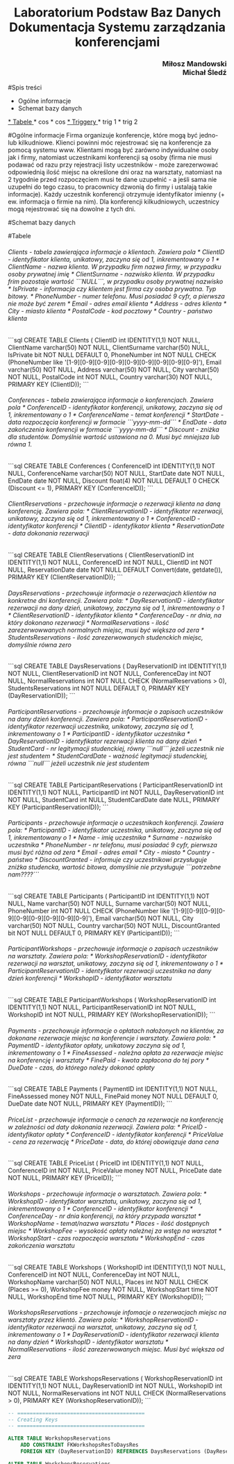 <div id = "grafika" style = "text-align:center; width:400px; height:550px; margin:auto;">
<!-- ![agh_nzw_s_pl_3w_wbr_rgb_150ppi.jpg](C:\Users\mike\Documents\SQLProject\agh_nzw_s_pl_3w_wbr_rgb_150ppi.jpg) -->
</div>
<h1 style = "text-align:center">Laboratorium Podstaw Baz Danych <br/>Dokumentacja Systemu zarządzania konferencjami</h1>
<h3 style = "text-align:right">Miłosz Mandowski <br/>Michał Śledź</h3>

#Spis treści
* Ogólne informacje
* Schemat bazy danych
<a href="#Tabele">
* Tabele
</a>
	* cos 
	* cos
<a href="#Triggery">
* Triggery
</a>
 	* trig 1
 	* trig 2
 	

#Ogólne informacje
Firma organizuje konferencje, które mogą być jedno- lub kilkudniowe. Klienci
powinni móc rejestrować się na konferencje za pomocą systemu www. Klientami mogą być
zarówno indywidualne osoby jak i firmy, natomiast uczestnikami konferencji są osoby (firma
nie musi podawać od razu przy rejestracji listy uczestników - może zarezerwować
odpowiednią ilość miejsc na określone dni oraz na warsztaty, natomiast na 2 tygodnie przed
rozpoczęciem musi te dane uzupełnić - a jeśli sama nie uzupełni do tego czasu, to pracownicy
dzwonią do firmy i ustalają takie informacje). Każdy uczestnik konferencji otrzymuje
identyfikator imienny (+ ew. informacja o firmie na nim). Dla konferencji kilkudniowych,
uczestnicy mogą rejestrować się na dowolne z tych dni.

#Schemat bazy danych
<!-- ![Entity Relationship Diagram1.png](C:\Users\mike\Documents\SQLProject\Entity Relationship Diagram1.png) -->

<a name="Tabele">
#Tabele
</a>
<h6>
Clients - tabela zawierająca informacje o klientach. Zawiera pola
* ClientID - identyfikator klienta, unikatowy, zaczyna się od 1, inkrementowany o 1
* ClientName - nazwa klienta. W przypadku firm nazwa firmy, w przypadku osoby prywatnej imię
* ClientSurname - nazwisko klienta. W przypadku frim pozostaje wartość ```NULL```, w przypadku osoby prywatnej nazwisko
* IsPrivate - informacja czy klientem jest firma czy osoba prywatna. Typ bitowy.
* PhoneNumber - numer telefonu. Musi posiadać 9 cyfr, a pierwsza nie może być zerem
* Email - adres email klienta
* Address - adres klienta
* City - miasto klienta
* PostalCode - kod pocztowy
* Country - państwo klienta
</h6>
```sql
CREATE TABLE Clients (
	ClientID int IDENTITY(1,1) NOT NULL,
	ClientName varchar(50) NOT NULL,
	ClientSurname varchar(50) NULL,
	IsPrivate bit NOT NULL DEFAULT 0,
	PhoneNumber int NOT NULL CHECK (PhoneNumber like '[1-9][0-9][0-9][0-9][0-9][0-9][0-9][0-9][0-9]'),
	Email varchar(50) NOT NULL,
	Address varchar(50) NOT NULL,
	City varchar(50) NOT NULL,
	PostalCode int NOT NULL,
	Country varchar(30) NOT NULL,
	PRIMARY KEY (ClientID));
```
<h6>Conferences - tabela zawierająca informacje o konferencjach. Zawiera pola
* ConferenceID - identyfikator konferencji, unikatowy, zaczyna się od 1, inkrementowany o 1
* ConferenceName - temat konferencji
* StartDate - data rozpoczęcia konferencji w formacie ```yyyy-mm-dd```
* EndDate - data zakończenia konferencji w formacie ```yyyy-mm-dd```
* Discount - zniżka dla studentów. Domyślnie wartość ustawiona na 0. Musi być mniejsza lub równa 1.
</h6>
```sql
CREATE TABLE Conferences (
	ConferenceID int IDENTITY(1,1) NOT NULL,
	ConferenceName varchar(50) NOT NULL,
	StartDate date NOT NULL,
	EndDate date NOT NULL,
	Discount float(4) NOT NULL DEFAULT 0 CHECK (Discount <= 1),
	PRIMARY KEY (ConferenceID));
```
<h6>ClientReservations - przechowuje informacje o rezerwacji klienta na daną konferencję. Zawiera pola:
* ClientReservationID - identyfikator rezerwacji, unikatowy, zaczyna się od 1, inkrementowany o 1
* ConferenceID - identyfikator konferencji
* ClientID - identyfikator klienta
* ReservationDate - data dokonania rezerwacji
</h6>
```sql
CREATE TABLE ClientReservations (
	ClientReservationID int IDENTITY(1,1) NOT NULL,
	ConferenceID int NOT NULL,
	ClientID int NOT NULL,
	ReservationDate date NOT NULL DEFAULT Convert(date, getdate()),
	PRIMARY KEY (ClientReservationID));
```
<h6>DaysReservations - przechowuje informacje o rezerwacjach klientów na konkretne dni konferencji. Zawiera pola:
* DayReservationID - identyfikator rezerwacji na dany dzień, unikatowy, zaczyna się od 1, inkrementowany o 1
* ClientReservationID - identyfikator klienta 
* ConferenceDay - nr dnia, na który dokonano rezerwacji
* NormalReservations - ilość zarezerwowwanych normalnych miejsc, musi być większa od zera
* StudentsReservations - ilość zarezerwowanych studenckich miejsc, domyślnie równa zero
</h6>
```sql
CREATE TABLE DaysReservations (
	DayReservationID int IDENTITY(1,1) NOT NULL,
	ClientReservationID int NOT NULL, 
	ConferenceDay int NOT NULL,
	NormalReservations int NOT NULL CHECK (NormalReservations > 0),
	StudentsReservations int NOT NULL DEFAULT 0,
	PRIMARY KEY (DayReservationID));
```
<h6>ParticipantReservations - przechowuje informacje o zapisach uczestników na dany dzień konferencji. Zawiera pola:
* ParticipantReservationID - identyfikator rezerwacji uczestnika, unikatowy, zaczyna się od 1, inkrementowany o 1
* ParticipantID - identyfikator uczestnika
* DayReservationID - identyfikator rezerwacji klienta na dany dzień
* StudentCard - nr legitymacji studenckiej, równy ```null``` jeżeli uczestnik nie jest studentem
* StudentCardDate - ważność legitymacji studenckiej, równa ```null``` jeżeli uczestnik nie jest studentem
</h6>
```sql
CREATE TABLE ParticipantReservations (
	ParticipantReservationID int IDENTITY(1,1) NOT NULL,
	ParticipantID int NOT NULL,
	DayReservationID int NOT NULL,
	StudentCard int NULL,
	StudentCardDate date NULL,
	PRIMARY KEY (ParticipantReservationID));
```
<h6>Participants - przechowuje informacje o uczestnikach konferencji. Zawiera pola:
* ParticipantID - identyfikator uczestnika, unikatowy, zaczyna się od 1, inkrementowany o 1
* Name - imię uczestnika
* Surname - nazwisko uczestnika
* PhoneNumber - nr telefonu, musi posiadać 9 cyfr, pierwsza musi być różna od zera
* Email - adres email 
* City - miasto
* Country - państwo
* DiscountGranted - informuje czy uczestnikowi przysługuje zniżka studencka, wartość bitowa, domyślnie nie przysługuje ```potrzebne nam????```
</h6>
```sql
CREATE TABLE Participants (
	ParticipantID int IDENTITY(1,1) NOT NULL,
	Name varchar(50) NOT NULL,
	Surname varchar(50) NOT NULL,
	PhoneNumber int NOT NULL CHECK (PhoneNumber like '[1-9][0-9][0-9][0-9][0-9][0-9][0-9][0-9][0-9]'),
	Email varchar(50) NOT NULL,
	City varchar(50) NOT NULL,
	Country varchar(50) NOT NULL,
	DiscountGranted bit NOT NULL DEFAULT 0,
	PRIMARY KEY (ParticipantID));
```
<h6>ParticipantWorkshops - przechowuje informacje o zapisach uczestników na warsztaty. Zawiera pola:
* WorkshopReservationID - identyfikator rezerwacji na warsztat, unikatowy, zaczyna się od 1, inkrementowany o 1
* ParticipantReservationID - identyfikator rezerwacji uczestnika na dany dzień konferencji
* WorkshopID - identyfikator warsztatu
</h6>
```sql
CREATE TABLE ParticipantWorkshops (
	WorkshopReservationID int IDENTITY(1,1) NOT NULL,
	ParticipantReservationID int NOT NULL,
	WorkshopID int NOT NULL,
	PRIMARY KEY (WorkshopReservationID));
```
<h6>Payments - przechowuje informacje o opłatach nałożonych na klientów, za dokonane rezerwacje miejsc na konferencje i warsztaty. Zawiera pola:
* PaymentID - identyfikator opłaty, unikatowy zaczyna się od 1, inkrementowany o 1 
* FineAssessed - należna opłata za rezerwacje miejsc na konferencję i warsztaty
* FinePaid - kwota zapłacona do tej pory
* DueDate - czas, do którego należy dokonać opłaty
</h6>
```sql
CREATE TABLE Payments (
	PaymentID int IDENTITY(1,1) NOT NULL,
	FineAssessed money NOT NULL,
	FinePaid money NOT NULL DEFAULT 0,
	DueDate date NOT NULL,
	PRIMARY KEY (PaymentID));
```
<h6>PriceList - przechowuje informacje o cenach za rezerwacje na konferencję w zależności od daty dokonania rezerwacji. Zawiera pola:
* PriceID - identyfikator opłaty
* ConferenceID - identyfikator konferencji
* PriceValue - cena za rezerwację
* PriceDate - data, do której obowiązuje dana cena
</h6>
```sql
CREATE TABLE PriceList (
	PriceID int IDENTITY(1,1) NOT NULL,
	ConferenceID int NOT NULL,
	PriceValue money NOT NULL,
	PriceDate date NOT NULL,
	PRIMARY KEY (PriceID));
```
<h6>Workshops - przechowuje informacje o warsztatach. Zawiera pola:
* WorkshopID - identyfikator warsztatu, unikatowy, zaczyna się od 1, inkrementowany o 1
* ConferenceID - identyfikator konferencji
* ConferenceDay - nr dnia konferencji, na który przypada warsztat
* WorkshopName - temat/nazwa warsztatu
* Places - ilość dostępnych miejsc
* WorkshopFee - wysokość opłaty należnej za wstęp na warsztat
* WorkshopStart - czas rozpoczęcia warsztatu
* WorkshopEnd - czas zakończenia warsztatu
</h6>
```sql
CREATE TABLE Workshops (
	WorkshopID int IDENTITY(1,1) NOT NULL,
	ConferenceID int NOT NULL,
	ConferenceDay int NOT NULL,
	WorkshopName varchar(50) NOT NULL,
	Places int NOT NULL CHECK (Places >= 0),
	WorkshopFee money NOT NULL,
	WorkshopStart time NOT NULL,
	WorkshopEnd time NOT NULL,
	PRIMARY KEY (WorkshopID));
```
<h6>WorkshopsReservations - przechowuje infomacje o rezerwacjach miejsc na warsztaty przez klientó. Zawiera pola:
* WorkshopReservationID - identyfikator rezerwacji na warsztat, unikatowy, zaczyna się od 1, inkrementowany o 1
* DayReservationID - identyfikator rezerwacji klienta na dany dzień
* WorkshopID - identyfikator warsztatu
* NormalReservations - ilość zarezerwowanych miejsc. Musi być większa od zera
</h6>
```sql
CREATE TABLE WorkshopsReservations (
	WorkshopReservationID int IDENTITY(1,1) NOT NULL,
	DayReservationID int NOT NULL,
	WorkshopID int NOT NULL,
	NormalReservations int NOT NULL CHECK (NormalReservations > 0),
	PRIMARY KEY (WorkshopReservationID));
```

```sql
-- =========================================
-- Creating Keys
-- =========================================

ALTER TABLE WorkshopsReservations
	ADD CONSTRAINT FKWorkshopsResToDaysRes
	FOREIGN KEY (DayReservationID) REFERENCES DaysReservations (DayReservationID);

ALTER TABLE WorkshopsReservations
	ADD CONSTRAINT FKWorkshopsResToWorkshops
	FOREIGN KEY (WorkshopID) REFERENCES Workshops (WorkshopID);

ALTER TABLE ParticipantReservations
	ADD CONSTRAINT FKParticipantResToDaysRes
	FOREIGN KEY (DayReservationID) REFERENCES DaysReservations (DayReservationID);

ALTER TABLE ParticipantReservations
	ADD CONSTRAINT FKParticipantResToParticipants
	FOREIGN KEY (ParticipantID) REFERENCES Participants (ParticipantID);

ALTER TABLE ParticipantWorkshops
	ADD CONSTRAINT FKParticipantWorksToParticipantRes
	FOREIGN KEY (ParticipantReservationID) REFERENCES ParticipantReservations (ParticipantReservationID);

ALTER TABLE ParticipantWorkshops
	ADD CONSTRAINT FKParticipantWorksToWorkshops
	FOREIGN KEY (WorkshopID) REFERENCES Workshops (WorkshopID);

ALTER TABLE ClientReservations
	ADD CONSTRAINT FKClientResToClients
	FOREIGN KEY (ClientID) REFERENCES Clients (ClientID);

ALTER TABLE ClientReservations
	ADD CONSTRAINT FKClientResToConferences
	FOREIGN KEY (ConferenceID) REFERENCES Conferences (ConferenceID);

ALTER TABLE DaysReservations
	ADD CONSTRAINT FKDaysResToClientRes
	FOREIGN KEY (ClientReservationID) REFERENCES ClientReservations (ClientReservationID);

ALTER TABLE Payments
	ADD CONSTRAINT FKPaymentsToClientRes
	FOREIGN KEY (PaymentID) REFERENCES ClientReservations (ClientReservationID);

ALTER TABLE PriceList
	ADD CONSTRAINT FKPriceListToConferences
	FOREIGN KEY (ConferenceID) REFERENCES Conferences (ConferenceID);

ALTER TABLE Workshops
	ADD CONSTRAINT FKWorkshopsToConferences
	FOREIGN KEY (ConferenceID) REFERENCES Conferences (ConferenceID);
```
```sql
-- =========================================
-- Drop code
-- =========================================

ALTER TABLE WorkshopsReservations
	DROP CONSTRAINT FKWorkshopsResToDaysRes;

ALTER TABLE WorkshopsReservations 
	DROP CONSTRAINT FKWorkshopsResToWorkshops;

ALTER TABLE ParticipantReservations
	DROP CONSTRAINT FKParticipantResToDaysRes;

ALTER TABLE ParticipantReservations
	DROP CONSTRAINT FKParticipantResToParticipants;

ALTER TABLE ParticipantWorkshops
	DROP CONSTRAINT FKParticipantWorksToParticipantRes;

ALTER TABLE ParticipantWorkshops
	DROP CONSTRAINT FKParticipantWorksToWorkshops;

ALTER TABLE ClientReservations
	DROP CONSTRAINT FKClientResToClients;

ALTER TABLE ClientReservations
	DROP CONSTRAINT FKClientResToConferences;

ALTER TABLE DaysReservations
	DROP CONSTRAINT FKDaysResToClientRes;

ALTER TABLE Payments
	DROP CONSTRAINT FKPaymentsToClientRes;

ALTER TABLE PriceList
	DROP CONSTRAINT FKPriceListToConferences;

ALTER TABLE Workshops
	DROP CONSTRAINT FKWorkshopsToConferences;

DROP TABLE ClientReservations;
DROP TABLE Clients;
DROP TABLE Conferences;
DROP TABLE DaysReservations;
DROP TABLE ParticipantReservations;
DROP TABLE Participants;
DROP TABLE ParticipantWorkshops;
DROP TABLE Payments;
DROP TABLE PriceList;
DROP TABLE Workshops;
DROP TABLE WorkshopsReservations;
```



<a name="Triggery">
#Triggery
</a>

```sql
CREATE TRIGGER T_CancelAllDaysReservations
	ON ClientReservations
	AFTER UPDATE
AS
BEGIN

	DECLARE @ClientReservationID	int
		= (SELECT ClientReservationID FROM inserted WHERE IsCancelled = 1)

	UPDATE DaysReservations
	SET IsCancelled = 1
	WHERE ClientReservationID = @ClientReservationID

END
GO
```

```sql
-- blokuje rezerwacje na konferencje jezeli na zaden dzien nie ma juz wolnych miejsc
CREATE TRIGGER T_NoFreePlacesForAnyConferenceDay
	ON ClientReservations
	AFTER INSERT
AS
BEGIN

	DECLARE @ConferenceID	int
		= (SELECT ConferenceID FROM inserted)

	IF 
		(
			SELECT COUNT(*)
			FROM F_FreeAndReservedPlacesForConference (@ConferenceID)
				WHERE FreePlaces > 0
		) = 0
	BEGIN
		RAISERROR ('Nie ma juz wolnych miejsc na zaden dzien tej konferencji.', -1, -1)
		ROLLBACK TRANSACTION
	END
		
END
GO
```

```sql
CREATE TRIGGER T_ControlClientSurnameAndIsPrivateStatus
	ON Clients
	AFTER INSERT, UPDATE
AS
BEGIN
	
	DECLARE @IsPrivate		bit
		= (SELECT IsPrivate FROM inserted)

	DECLARE @ClientSurname	varchar(50)
		= (SELECT ClientSurname FROM inserted)


	IF @IsPrivate = 1 AND @ClientSurname IS NULL
	BEGIN
		RAISERROR ('Prywatny klient wymaga podania nazwiska.', -1, -1)
		ROLLBACK TRANSACTION
	END

	IF @IsPrivate = 0 AND @ClientSurname IS NOT NULL
	BEGIN
		RAISERROR ('Dla klienta firmowego nie nale�y podawa� nazwiska.', -1, -1)
		ROLLBACK TRANSACTION
	END

END
GO
```

```sql
-- blokuje zmniejszenie liczby miejsc na konferencje jezeli ilosc do tej pory zarezerwowanych miejsc jest wieksza od nowej liczby dostepnych miejsc
CREATE TRIGGER T_ControlUpdatingPlacesForConference
	ON Conferences
	AFTER UPDATE
AS
BEGIN

	DECLARE @ConferenceID	int
		= ( SELECT ConferenceID FROM inserted)

	DECLARE @NewPlaces	int
		= ( SELECT Places FROM inserted)

	DECLARE @ReservedPlaces	int
		= ( SELECT TOP 1 ReservedPlaces FROM F_FreeAndReservedPlacesForConference (@ConferenceID) ORDER BY ReservedPlaces DESC)

	IF @NewPlaces < @ReservedPlaces
	BEGIN
		RAISERROR ('Nowa ilosc dostepnych miejsc jest mniejsza od juz zarezerwowanej.', -1, -1)
		ROLLBACK TRANSACTION
	END

END
GO
```

```sql
CREATE TRIGGER T_CancelAllParticipantConferenceDayReservations
	ON DaysReservations
	AFTER UPDATE
AS
BEGIN

	UPDATE ParticipantReservations
	SET IsCancelled = 1
	WHERE DayReservationID IN 
		(
			SELECT DayReservationID 
			FROM inserted
			WHERE IsCancelled = 1
		)

END
GO
```

```sql
CREATE TRIGGER T_CancelAllWorkshopsReservations
	ON DaysReservations
	AFTER UPDATE
AS
BEGIN

	UPDATE WorkshopsReservations
	SET IsCancelled = 1
	WHERE DayReservationID IN
		(
			SELECT DayReservationID
			FROM inserted
			WHERE IsCancelled = 1
		)

END
GO
```

```sql
-- blokuje rezerwacje lub zmiane ilosci miejsc na dany dzien konferencji jezeli nie ma juz wolnych miejsc lub nie ma juz tylu wolnych miejsc ile chce klient
CREATE TRIGGER T_NoPlacesForConferenceDay
	ON DaysReservations
	AFTER INSERT, UPDATE 
AS
BEGIN

	DECLARE @ClientReservationID	int
		= ( SELECT ClientReservationID FROM inserted)

	DECLARE @ConferenceDay	int
		= ( SELECT ConferenceDay FROM inserted)

	DECLARE @Places	int
		= ( 
				SELECT i.NormalReservations + i.StudentsReservations - d.NormalReservations - d.StudentsReservations 
				FROM inserted AS i 
				INNER JOIN deleted AS d 
						ON i.DayReservationID = d.DayReservationID
		  )

	DECLARE @ConferenceID	int
		= ( SELECT ConferenceID FROM ClientReservations WHERE ClientReservationID = @ClientReservationID)

	DECLARE @FreePlaces	int
		= ( SELECT FreePlaces FROM F_FreeAndReservedPlacesForConference (@ConferenceID) WHERE ConferenceDay = @ConferenceDay)


	IF @Places > @FreePlaces
	BEGIN
		RAISERROR ('Nie ma tylu wolnych miejsc na ten dzien konferencji.', -1, -1)
		ROLLBACK TRANSACTION
	END

END
GO
```

```sql
CREATE TRIGGER T_CancelAllParticipantWorkshopsReservations1
	ON ParticipantReservations
	AFTER UPDATE
AS
BEGIN
	
	UPDATE ParticipantWorkshops
	SET IsCancelled = 1
	WHERE ParticipantReservationID IN
		(
			SELECT ParticipantReservationID
			FROM inserted
			WHERE IsCancelled = 1
		)
		AND IsCancelled = 0 -- bo anulowanie moze nastapic po anulowaniu rezerwacji na warsztat, albo po anulowaniu rezerwacji na dzien

END
GO
```

```sql
-- sprawdzenie czy można dodać uczestnika na warsztat
CREATE TRIGGER T_CheckIfParticipantCanBeAdded
	ON ParticipantWorkshops
	AFTER INSERT
AS
BEGIN

	DECLARE @ParticipantReservationID INT
		= (SELECT ParticipantReservationID FROM inserted)
	DECLARE @WorkshopID INT
		= (SELECT WorkshopID FROM inserted)
	DECLARE @DayReservationID INT
		= ( SELECT DayReservationID FROM ParticipantReservations
			WHERE ParticipantReservationID = @ParticipantReservationID )

	IF NOT EXISTS (
		SELECT * FROM ParticipantReservations pr
		JOIN DaysReservations dr ON dr.DayReservationID = pr.DayReservationID
		JOIN WorkshopsReservations wr ON wr.DayReservationID = dr.DayReservationID
		WHERE wr.WorkshopID = @WorkshopID AND pr.ParticipantReservationID = @ParticipantReservationID
			AND pr.IsCancelled = 0 AND wr.IsCancelled = 0
	)
	BEGIN
		RAISERROR ('Klient nie zrobił rezerwacji na ten warsztat', -1, -1)
		ROLLBACK TRANSACTION
	END

	IF (
		SELECT count(*) FROM DaysReservations dr
		JOIN ParticipantReservations pr ON pr.DayReservationID = dr.DayReservationID
		JOIN ParticipantWorkshops pw ON pw.ParticipantReservationID = pr.ParticipantReservationID
		WHERE dr.DayReservationID = @DayReservationID AND pw.WorkshopID = @WorkshopID
	) >= (
		SELECT wr.NormalReservations FROM WorkshopsReservations wr
		JOIN DaysReservations dr ON dr.DayReservationID = wr.DayReservationID
		WHERE dr.DayReservationID = @DayReservationID AND wr.WorkshopID = @WorkshopID
	)
	BEGIN
		RAISERROR ('Nie można się już zapisać na warsztat', -1, -1)
		ROLLBACK TRANSACTION
	END
END
GO
```

```sql
-- sprawdzanie, czy wpis do PriceList jet dobry
CREATE TRIGGER T_CheckPriceListInsert
	ON PriceList
	AFTER INSERT
AS
BEGIN
	DECLARE @PriceDate DATE
		= (SELECT PriceDate FROM inserted)
	DECLARE @PriceValue money
		= (SELECT PriceValue FROM inserted)
	DECLARE @ConferenceID INT
		= (SELECT ConferenceID FROM inserted)

	IF @PriceDate >= (SELECT StartDate FROM Conferences WHERE ConferenceID = @ConferenceID)
	BEGIN
		RAISERROR ('Data ceny jest późniejsza niż początek konferencji', -1, -1)
		ROLLBACK TRANSACTION
	END

	IF EXISTS (
		SELECT * FROM PriceList
		WHERE PriceDate < @PriceDate AND ConferenceID = @ConferenceID
	)
	BEGIN
		IF @PriceValue <= (
			SELECT TOP 1 PriceValue FROM PriceList
			WHERE PriceDate < @PriceDate AND ConferenceID = @ConferenceID
			ORDER BY PriceDate DESC
		)
		BEGIN
			RAISERROR ('Cena dla tej daty jest za mała', -1, -1)
			ROLLBACK TRANSACTION
		END
	END

	IF EXISTS (
		SELECT * FROM PriceList
		WHERE PriceDate > @PriceDate AND ConferenceID = @ConferenceID
	)
	BEGIN
		IF @PriceValue >= (
			SELECT TOP 1 PriceValue FROM PriceList
			WHERE PriceDate > @PriceDate AND ConferenceID = @ConferenceID
			ORDER BY PriceDate
		)
		BEGIN
			RAISERROR ('Cena dla tej daty jest za duża', -1, -1)
			ROLLBACK TRANSACTION
		END
	END	
END
GO
```

```sql
-- blokuje zmniejszenie liczby miejsc na warsztat jezeli ilosc do tej pory zarezerwowanych miejsc jest wieksza od nowej liczby dostepnych miejsc
CREATE TRIGGER T_ControlUpdatingPlacesForWorkshop
	ON Workshops
	AFTER UPDATE
AS
BEGIN
	
	DECLARE @WorkshopID	int
		= ( SELECT WorkshopID FROM inserted)

	DECLARE @NewPlaces	int
		= ( SELECT Places FROM inserted)

	DECLARE @ReservedPlaces	int
		= ( SELECT ReservedPlaces FROM F_FreeAndReservedPlacesForWorkshop (@WorkshopID))
	
	IF @NewPlaces < @ReservedPlaces
	BEGIN
		RAISERROR ('Nowa ilosc dostepnych miejsc jest mniejsza od juz zarezerwowanej.', -1, -1)
		ROLLBACK TRANSACTION
	END

END
GO
```

```sql
--sprawdzanie czy wpisany dzien warsztatu jest jednym z dni konferencji
USE mmandows_a
GO

CREATE TRIGGER T_CheckIfWorkshopDayBelongsToConferenceDay
	ON Workshops
	AFTER INSERT
AS
BEGIN
	DECLARE @ConferenceDay INT
		= ( SELECT datediff(day, StartDate, EndDate)
		FROM Conferences
		WHERE ConferenceID = (
				SELECT ConferenceID
				FROM inserted
			)
		)
	SET @ConferenceDay += 1

	IF @ConferenceDay < (
		SELECT ConferenceDay
		FROM inserted
	)
	BEGIN
		RAISERROR ('Konferencja nie ma tylu dni', -1, -1)
		ROLLBACK TRANSACTION
	END
END
GO
```

```sql
-- blokuje rezerwacje lub update miejsc na warsztat jezeli nie ma juz tylu miejsc lub zostalo podane wiecej miejsc niz zarezerwowane na konf.
CREATE TRIGGER T_ControlPlacesForWorkshop
	ON WorkshopsReservations
	AFTER UPDATE, INSERT
AS
BEGIN
	
	DECLARE @WorkshopID	int
		= ( SELECT WorkshopID FROM inserted)

	DECLARE @IncreaseOfPlaces	int
		= ( SELECT i.NormalReservations - d.NormalReservations 
			FROM inserted AS i
			INNER JOIN deleted AS d 
					ON i.WorkshopReservationID = d.WorkshopReservationID
		  )

	DECLARE @FinalNumbnerOfPlaces	int
		= ( SELECT NormalReservations FROM inserted)

	DECLARE @DayReservationID	int
		= ( SELECT DayReservationID FROM inserted)

	DECLARE @ReservedPlacesForConferenceDay	int
		= ( SELECT NormalReservations + StudentsReservations FROM DaysReservations WHERE DayReservationID = @DayReservationID)


	IF @FinalNumbnerOfPlaces > @ReservedPlacesForConferenceDay
	BEGIN
		RAISERROR ('Nie zarezerwowano tylu miejsc na ten dzien konferencji.', -1, -1)
		ROLLBACK TRANSACTION
	END

	DECLARE @FreePlaces	int
		= ( SELECT FreePlaces FROM F_FreeAndReservedPlacesForWorkshop (@WorkshopID))

	IF @IncreaseOfPlaces > @FreePlaces
	BEGIN
		RAISERROR ('Nie ma tylu wolnych miejsc na ten warsztat.', -1, -1)
		ROLLBACK TRANSACTION
	END

END
GO
```

```sql
CREATE TRIGGER T_CancelAllParticipantWorkshopsReservations2
	ON WorkshopsReservations
	AFTER UPDATE
AS
BEGIN
	
	UPDATE ParticipantWorkshops
	SET IsCancelled = 1
	WHERE ParticipantReservationID IN
		(
			SELECT pr.ParticipantReservationID
			FROM ParticipantReservations as pr
			INNER JOIN DaysReservations as dr
					ON pr.DayReservationID = dr.DayReservationID
			INNER JOIN ParticipantWorkshops as pw
					ON pr.ParticipantReservationID = pw.ParticipantReservationID
			WHERE dr.DayReservationID IN
				(
					SELECT DayReservationID
					FROM inserted
					WHERE IsCancelled = 1
				)
		)
		AND IsCancelled = 0 -- bo anulowanie moze nastapic po anulowaniu rezerwacji na warsztat, albo po anulowaniu rezerwacji na dzien

END
GO
```

```sql
-- blokuje dodanie uczestnika na dzien konferencji jezeli zostaly wykorzystane miejsca zarezerwowane przez klienta
CREATE TRIGGER T_ControlFreePlacesReservedByClientForConferenceDay
	ON ParticipantReservations
	AFTER INSERT
AS
BEGIN
	
	DECLARE @DayReservationID	int
		= ( SELECT DayReservationID FROM inserted)

	DECLARE @IsStudent	bit

	-- sprawdzenie czy dodawany uczestnik to student
	IF ( SELECT StudentCard FROM inserted ) IS NULL
	BEGIN
		SET @IsStudent = 0
	END

	IF ( SELECT StudentCard FROM inserted ) IS NOT NULL
	BEGIN
		SET @IsStudent = 1
	END

	DECLARE @NormalReservations	int
		= ( SELECT NormalReservations FROM DaysReservations WHERE DayReservationID = @DayReservationID)

	DECLARE @StudentsReservations	int
		= ( SELECT StudentsReservations FROM DaysReservations WHERE DayReservationID = @DayReservationID)

	DECLARE @UsedNormalReservations	int
		= ( 
				SELECT COUNT(*)
				FROM ParticipantReservations
				WHERE DayReservationID = @DayReservationID
					AND IsCancelled = 0
					AND StudentCard IS NULL 
		  )

	DECLARE @UsedStudentsReservations	int
		= ( 
				SELECT COUNT(*)
				FROM ParticipantReservations
				WHERE DayReservationID = @DayReservationID
					AND IsCancelled = 0
					AND StudentCard IS NOT NULL 
		  )


	IF @IsStudent = 0 AND @UsedNormalReservations = @NormalReservations
	BEGIN
		RAISERROR ('Wszystkie normalne rezerwacje zostaly juz wykorzystane na ten dzien konferencji.', -1, -1)
		ROLLBACK TRANSACTION
	END

	IF @IsStudent = 1 AND @UsedStudentsReservations = @StudentsReservations
	BEGIN
		RAISERROR ('Wszystkie rezerwacje dla student�w zostaly juz wykorzystane na ten dzien konferencji.', -1, -1)
		ROLLBACK TRANSACTION
	END

END
GO
```

```sql
-- kontrola pol StudentCard i StudentCardDate
CREATE TRIGGER T_ControlStudentsCardFieldsFilling
	ON ParticipantReservations
	AFTER INSERT, UPDATE
AS
BEGIN
	
	DECLARE @StudentCard	int
		= ( SELECT StudentCard FROM inserted )

	DECLARE @StudentCardDate	date
		= ( SELECT StudentCardDate FROM inserted )

	IF (@StudentCard IS NULL AND @StudentCardDate IS NOT NULL)
		OR (@StudentCard IS NOT NULL AND @StudentCardDate IS NULL)
	BEGIN
		RAISERROR ('Prosz� wype�nic wszystkie pola przeznaczone dla studenta.', -1, -1)
		ROLLBACK TRANSACTION
	END
END
GO
```

```sql
-- blokuje zmniejszenie liczby miejsc na warsztat jezeli ilosc do tej pory zarezerwowanych miejsc jest wieksza od nowej liczby dostepnych miejsc
CREATE TRIGGER T_ControlUpdatingPlacesForWorkshop
	ON Workshops
	AFTER UPDATE
AS
BEGIN
	
	DECLARE @WorkshopID	int
		= ( SELECT WorkshopID FROM inserted)

	DECLARE @NewPlaces	int
		= ( SELECT Places FROM inserted)

	DECLARE @ReservedPlaces	int
		= ( SELECT ReservedPlaces FROM F_FreeAndReservedPlacesForWorkshop (@WorkshopID))
	
	IF @NewPlaces < @ReservedPlaces
	BEGIN
		RAISERROR ('Nowa ilosc dostepnych miejsc jest mniejsza od juz zarezerwowanej.', -1, -1)
		ROLLBACK TRANSACTION
	END

END
GO
```

```sql
-- zerowanie op�aty po anulowaniu rezerwacji na konf
CREATE TRIGGER T_DeleteFineAssesdAfterCancelingConferenceReservation
	ON ClientReservations
	AFTER UPDATE
AS
BEGIN
	DECLARE @ClientReservationID	int
		= ( SELECT ClientReservationID FROM inserted WHERE IsCancelled = 1)
	
	IF @ClientReservationID IS NOT NULL
	BEGIN
		UPDATE Payments
		SET FineAssessed = 0
		WHERE PaymentID = @ClientReservationID
	END

END
GO
```

```sql
-- wyliczanie oplaty po zarezerwowaniu lub anulowaniu miejsc na warsztaty
CREATE TRIGGER T_CountFineAfterWorkhopReservationOrUpdate
	ON WorkshopsReservations
	AFTER INSERT, UPDATE
AS
BEGIN
	
	DECLARE @DayReservationID	int
		= ( SELECT DayReservationID FROM inserted)

	DECLARE @ClientReservationID	int
		= ( SELECT ClientReservationID FROM DaysReservations WHERE DayReservationID = @DayReservationID)

	EXEC P_CountFine @ClientReservationID = @ClientReservationID;

END
GO
```

```sql
-- wyliczanie op�at po zarezerwowaniu lub anulowaniu miejsc na dzien konf
CREATE TRIGGER T_CountFineAfterConferenceDayReservationOrUpdate
	ON DaysReservations
	AFTER INSERT, UPDATE
AS
BEGIN
	
	DECLARE @ClientReservationID	int
		= ( SELECT ClientReservationID FROM inserted)

	EXEC P_CountFine @ClientReservationID = @ClientReservationID;

END
GO
```






